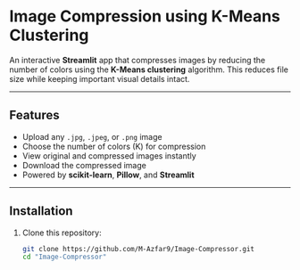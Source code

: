 # Image Compression using K-Means Clustering

An interactive **Streamlit** app that compresses images by reducing the number of colors using the **K-Means clustering** algorithm. This reduces file size while keeping important visual details intact.

---

## Features
- Upload any `.jpg`, `.jpeg`, or `.png` image
- Choose the number of colors (K) for compression
- View original and compressed images instantly
- Download the compressed image
- Powered by **scikit-learn**, **Pillow**, and **Streamlit**

---

## Installation
1. Clone this repository:
   ```bash
   git clone https://github.com/M-Azfar9/Image-Compressor.git
   cd "Image-Compressor"
